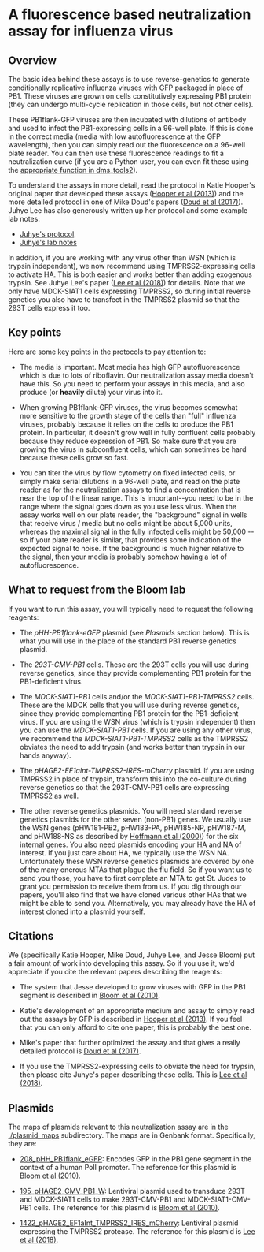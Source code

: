 # A fluorescence based neutralization assay for influenza virus

## Overview

The basic idea behind these assays is to use reverse-genetics to generate conditionally replicative influenza viruses with GFP packaged in place of PB1.
These viruses are grown on cells constitutively expressing PB1 protein (they can undergo multi-cycle replication in those cells, but not other cells).

These PB1flank-GFP viruses are then incubated with dilutions of antibody and used to infect the PB1-expressing cells in a 96-well plate.
If this is done in the correct media (media with low autofluorescence at the GFP wavelength), then you can simply read out the fluorescence on a 96-well plate reader.
You can then use these fluorescence readings to fit a neutralization curve (if you are a Python user, you can even fit these using the [appropriate function in dms_tools2](https://jbloomlab.github.io/dms_tools2/dms_tools2.neutcurve.html)).

To understand the assays in more detail, read the protocol in Katie Hooper's original paper that developed these assays ([Hooper et al (2013)](https://jvi.asm.org/content/87/23/12531.full)) and the more detailed protocol in one of Mike Doud's papers ([Doud et al (2017)](https://journals.plos.org/plospathogens/article?id=10.1371/journal.ppat.1006271)).
Juhye Lee has also generously written up her protocol and some example lab notes:
  - [Juhye's protocol](protocols/JuhyeLeeProtocol.pdf).
  - [Juhye's lab notes](protocols/NeutralizationAssayNotebook.pdf)

In addition, if you are working with any virus other than WSN (which is trypsin independent), we now recommend using TMPRSS2-expressing cells to activate HA.
This is both easier and works better than adding exogenous trypsin.
See Juhye Lee's paper ([Lee et al (2018)](http://www.pnas.org/content/115/35/E8276)) for details.
Note that we only have MDCK-SIAT1 cells expressing TMPRSS2, so during initial reverse genetics you also have to transfect in the TMPRSS2 plasmid so that the 293T cells express it too.

## Key points
Here are some key points in the protocols to pay attention to:

 - The media is important. Most media has high GFP autofluorescence which is due to lots of riboflavin. Our neutralization assay media doesn't have this. So you need to perform your assays in this media, and also produce (or **heavily** dilute) your virus into it.

 - When growing PB1flank-GFP viruses, the virus becomes somewhat more sensitive to the growth stage of the cells than "full" influenza viruses, probably because it relies on the cells to produce the PB1 protein. In particular, it doesn't grow well in fully confluent cells probably because they reduce expression of PB1. So make sure that you are growing the virus in subconfluent cells, which can sometimes be hard because these cells grow so fast.

 - You can titer the virus by flow cytometry on fixed infected cells, or simply make serial dilutions in a 96-well plate, and read on the plate reader as for the neutralization assays to find a concentration that is near the top of the linear range. This is important--you need to be in the range where the signal goes down as you use less virus. When the assay works well on our plate reader, the "background" signal in wells that receive virus / media but no cells might be about 5,000 units, whereas the maximal signal in the fully infected cells might be 50,000 -- so if your plate reader is similar, that provides some indication of the expected signal to noise. If the background is much higher relative to the signal, then your media is probably somehow having a lot of autofluorescence.

## What to request from the Bloom lab
If you want to run this assay, you will typically need to request the following reagents:

 - The *pHH-PB1flank-eGFP* plasmid (see *Plasmids* section below). This is what you will use in the place of the standard PB1 reverse genetics plasmid.

 - The *293T-CMV-PB1* cells. These are the 293T cells you will use during reverse genetics, since they provide complementing PB1 protein for the PB1-deficient virus.

 - The *MDCK-SIAT1-PB1* cells and/or the *MDCK-SIAT1-PB1-TMPRSS2* cells. These are the MDCK cells that you will use during reverse genetics, since they provide complementing PB1 protein for the PB1-deficient virus. If you are using the WSN virus (which is trypsin independent) then you can use the *MDCK-SIAT1-PB1* cells. If you are using any other virus, we recommend the *MDCK-SIAT1-PB1-TMPRSS2* cells as the TMPRSS2 obviates the need to add trypsin (and works better than trypsin in our hands anyway).

 - The *pHAGE2-EF1aInt-TMPRSS2-IRES-mCherry* plasmid. If you are using TMPRSS2 in place of trypsin, transform this into the co-culture during reverse genetics so that the 293T-CMV-PB1 cells are expressing TMPRSS2 as well.

 - The other reverse genetics plasmids. You will need standard reverse genetics plasmids for the other seven (non-PB1) genes. We usually use the WSN genes (pHW181-PB2, pHW183-PA, pHW185-NP, pHW187-M, and pHW188-NS as described by [Hoffmann et al (2000)](http://www.pnas.org/content/97/11/6108)) for the six internal genes. You also need plasmids encoding your HA and NA of interest. If you just care about HA, we typically use the WSN NA. Unfortunately these WSN reverse genetics plasmids are covered by one of the many onerous MTAs that plague the flu field. So if you want us to send you those, you have to first complete an MTA to get St. Judes to grant you permission to receive them from us. If you dig through our papers, you'll also find that we have cloned various other HAs that we might be able to send you. Alternatively, you may already have the HA of interest cloned into a plasmid yourself.

## Citations
We (specifically Katie Hooper, Mike Doud, Juhye Lee, and Jesse Bloom) put a fair amount of work into developing this assay. 
So if you use it, we'd appreciate if you cite the relevant papers describing the reagents:

 - The system that Jesse developed to grow viruses with GFP in the PB1 segment is described in [Bloom et al (2010)](http://science.sciencemag.org/content/328/5983/1272.long).

 - Katie's development of an appropriate medium and assay to simply read out the assays by GFP is described in [Hooper et al (2013)](https://jvi.asm.org/content/87/23/12531.full). If you feel that you can only afford to cite one paper, this is probably the best one.

 - Mike's paper that further optimized the assay and that gives a really detailed protocol is [Doud et al (2017)](https://journals.plos.org/plospathogens/article?id=10.1371/journal.ppat.1006271).

 - If you use the TMPRSS2-expressing cells to obviate the need for trypsin, then please cite Juhye's paper describing these cells. This is [Lee et al (2018)](http://www.pnas.org/content/115/35/E8276).

## Plasmids
The maps of plasmids relevant to this neutralization assay are in the [./plasmid_maps](plasmid_maps) subdirectory.
The maps are in Genbank format.
Specifically, they are:

 - [208_pHH_PB1flank_eGFP](plasmid_maps/208_pHH_PB1flank_eGFP.gb): Encodes GFP in the PB1 gene segment in the context of a human PolI promoter. The reference for this plasmid is [Bloom et al (2010)](http://science.sciencemag.org/content/328/5983/1272.long).

 - [195_pHAGE2_CMV_PB1_W](plasmid_maps/195_pHAGE2_CMV_PB1_W.gb): Lentiviral plasmid used to transduce 293T and MDCK-SIAT1 cells to make 293T-CMV-PB1 and MDCK-SIAT1-CMV-PB1 cells. The reference for this plasmid is [Bloom et al (2010)](http://science.sciencemag.org/content/328/5983/1272.long).

 - [1422_pHAGE2_EF1aInt_TMPRSS2_IRES_mCherry](plasmid_maps/1422_pHAGE2_EF1aInt_TMPRSS2_IRES_mCherry.gb): Lentiviral plasmid expressing the TMPRSS2 protease. The reference for this plasmid is [Lee et al (2018)](http://www.pnas.org/content/115/35/E8276).



